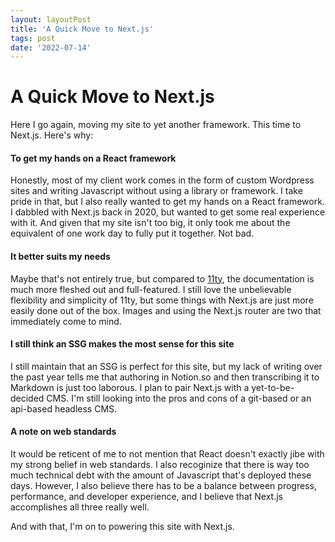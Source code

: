 ```yaml
---
layout: layoutPost
title: 'A Quick Move to Next.js'
tags: post
date: '2022-07-14'
---
```


# A Quick Move to Next.js

Here I go again, moving my site to yet another framework. This time to Next.js. Here's why:

#### To get my hands on a React framework
Honestly, most of my client work comes in the form of custom Wordpress sites and writing Javascript without using a library or framework. I take pride in that, but I also really wanted to get my hands on a React framework. I dabbled with Next.js back in 2020, but wanted to get some real experience with it. And given that my site isn't too big, it only took me about the equivalent of one work day to fully put it together. Not bad. 

#### It better suits my needs
Maybe that's not entirely true, but compared to [11ty](https://11ty.dev), the documentation is much more fleshed out and full-featured. I still love the unbelievable flexibility and simplicity of 11ty, but some things with Next.js are just more easily done out of the box. Images and using the Next.js router are two that immediately come to mind.

#### I still think an SSG makes the most sense for this site
I still maintain that an SSG is perfect for this site, but my lack of writing over the past year tells me that authoring in Notion.so and then transcribing it to Markdown is just too laborous. I plan to pair Next.js with a yet-to-be-decided CMS. I'm still looking into the pros and cons of a git-based or an api-based headless CMS. 

#### A note on web standards
It would be reticent of me to not mention that React doesn't exactly jibe with my strong belief in web standards. I also recoginize that there is way too much technical debt with the amount of Javascript that's deployed these days. However, I also believe there has to be a balance between progress, performance, and developer experience, and I believe that Next.js accomplishes all three really well. 

And with that, I'm on to powering this site with Next.js. 



